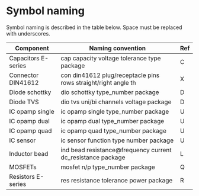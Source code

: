 # Symbol naming

Symbol naming is described in the table below.
Space must be replaced with underscores.

| Component           | Naming convention                                              | Ref |
|---------------------|----------------------------------------------------------------|-----|
| Capacitors E-series | cap capacity voltage tolerance type package                    | C   |
| Connector DIN41612  | con din41612 plug/receptacle pins rows straight/right angle th | X   |
| Diode schottky      | dio schottky type_number package                               | D   |
| Diode TVS           | dio tvs uni/bi channels voltage package                        | D   |
| IC opamp single     | ic opamp single type_number package                            | U   |
| IC opamp dual       | ic opamp dual type_number package                              | U   |
| IC opamp quad       | ic opamp quad type_number package                              | U   |
| IC sensor           | ic sensor function type number package                         | U   |
| Inductor bead       | ind bead resistance@frequency current dc_resistance package    | L   |
| MOSFETs             | mosfet n/p type_number package                                 | Q   |
| Resistors E-series  | res resistance tolerance power package                         | R   |
